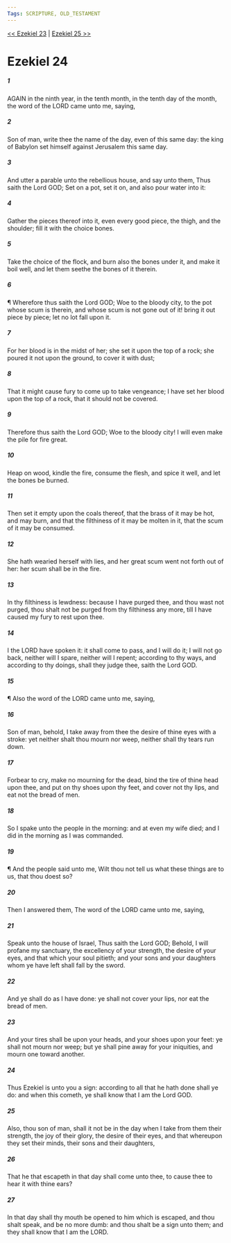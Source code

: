 ```yaml
---
Tags: SCRIPTURE, OLD_TESTAMENT
---
```


[<< Ezekiel 23](OLD_TESTAMENT/26_Ezekiel/Ezekiel_23.md) | [Ezekiel 25 >>](OLD_TESTAMENT/26_Ezekiel/Ezekiel_25.md)

# Ezekiel 24

##### 1
 AGAIN in the ninth year, in the tenth month, in the tenth day of the month, the word of the LORD came unto me, saying,
##### 2
 Son of man, write thee the name of the day, even of this same day: the king of Babylon set himself against Jerusalem this same day.
##### 3
 And utter a parable unto the rebellious house, and say unto them, Thus saith the Lord GOD; Set on a pot, set it on, and also pour water into it:
##### 4
 Gather the pieces thereof into it, even every good piece, the thigh, and the shoulder; fill it with the choice bones.
##### 5
 Take the choice of the flock, and burn also the bones under it, and make it boil well, and let them seethe the bones of it therein.
##### 6
 ¶ Wherefore thus saith the Lord GOD; Woe to the bloody city, to the pot whose scum is therein, and whose scum is not gone out of it!  bring it out piece by piece; let no lot fall upon it.
##### 7
 For her blood is in the midst of her; she set it upon the top of a rock; she poured it not upon the ground, to cover it with dust;
##### 8
 That it might cause fury to come up to take vengeance; I have set her blood upon the top of a rock, that it should not be covered.
##### 9
 Therefore thus saith the Lord GOD; Woe to the bloody city!  I will even make the pile for fire great.
##### 10
 Heap on wood, kindle the fire, consume the flesh, and spice it well, and let the bones be burned.
##### 11
 Then set it empty upon the coals thereof, that the brass of it may be hot, and may burn, and that the filthiness of it may be molten in it, that the scum of it may be consumed.
##### 12
 She hath wearied herself with lies, and her great scum went not forth out of her: her scum shall be in the fire.
##### 13
 In thy filthiness is lewdness: because I have purged thee, and thou wast not purged, thou shalt not be purged from thy filthiness any more, till I have caused my fury to rest upon thee.
##### 14
 I the LORD have spoken it: it shall come to pass, and I will do it; I will not go back, neither will I spare, neither will I repent; according to thy ways, and according to thy doings, shall they judge thee, saith the Lord GOD.
##### 15
 ¶ Also the word of the LORD came unto me, saying,
##### 16
 Son of man, behold, I take away from thee the desire of thine eyes with a stroke: yet neither shalt thou mourn nor weep, neither shall thy tears run down.
##### 17
 Forbear to cry, make no mourning for the dead, bind the tire of thine head upon thee, and put on thy shoes upon thy feet, and cover not thy lips, and eat not the bread of men.
##### 18
 So I spake unto the people in the morning: and at even my wife died; and I did in the morning as I was commanded.
##### 19
 ¶ And the people said unto me, Wilt thou not tell us what these things are to us, that thou doest so?
##### 20
 Then I answered them, The word of the LORD came unto me, saying,
##### 21
 Speak unto the house of Israel, Thus saith the Lord GOD; Behold, I will profane my sanctuary, the excellency of your strength, the desire of your eyes, and that which your soul pitieth; and your sons and your daughters whom ye have left shall fall by the sword.
##### 22
 And ye shall do as I have done: ye shall not cover your lips, nor eat the bread of men.
##### 23
 And your tires shall be upon your heads, and your shoes upon your feet: ye shall not mourn nor weep; but ye shall pine away for your iniquities, and mourn one toward another.
##### 24
 Thus Ezekiel is unto you a sign: according to all that he hath done shall ye do: and when this cometh, ye shall know that I am the Lord GOD.
##### 25
 Also, thou son of man, shall it not be in the day when I take from them their strength, the joy of their glory, the desire of their eyes, and that whereupon they set their minds, their sons and their daughters,
##### 26
 That he that escapeth in that day shall come unto thee, to cause thee to hear it with thine ears?
##### 27
 In that day shall thy mouth be opened to him which is escaped, and thou shalt speak, and be no more dumb: and thou shalt be a sign unto them; and they shall know that I am the LORD.
